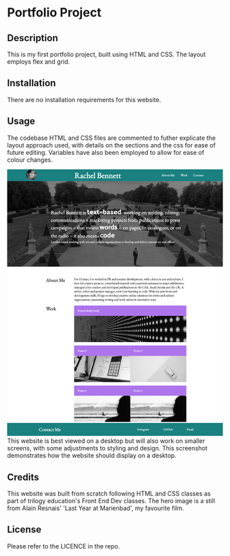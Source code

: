 # Portfolio Project

## Description
This is my first portfolio project, built using HTML and CSS. The layout employs flex and grid. 

## Installation
There are no installation requirements for this website.

## Usage
The codebase HTML and CSS files are commented to futher explicate the layout approach used, with details on the sections and the css for ease of future editing. Variables have also been employed to allow for ease of colour changes.

![](/images/Read%20Me%20Screenshot.png)
This website is best viewed on a desktop but will also work on smaller screens, with some adjustments to styling and design. This screenshot demonstrates how the website should display on a desktop. 

## Credits
This website was built from scratch following HTML and CSS classes as part of trilogy education's Front End Dev classes. The hero image is a still from Alain Resnais' 'Last Year at Marienbad', my favourite film. 

## License
Please refer to the LICENCE in the repo.
